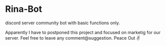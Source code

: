 # Rina-Bot
discord server community bot with basic functions only.

Apparently I have to postponed this project and focused on marketig for our server. Feel free to leave any comment@suggestion. Peace Out ✌️ 
